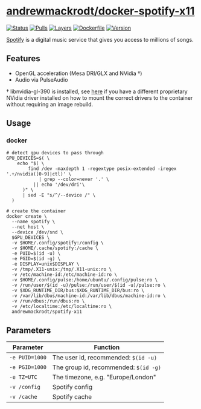 # [andrewmackrodt/docker-spotify-x11](https://github.com/andrewmackrodt/dockerfiles/tree/master/spotify-x11)

[![Status](https://jenkins.mackrodt.io/buildStatus/icon?job=dockerfiles%2Fspotify-x11)][status]
[![Pulls](https://img.shields.io/docker/pulls/andrewmackrodt/spotify-x11.svg)][pulls]
[![Layers](https://images.microbadger.com/badges/image/andrewmackrodt/spotify-x11.svg)][layers]
[![Dockerfile](https://img.shields.io/github/size/andrewmackrodt/dockerfiles/spotify-x11/Dockerfile.svg?label=dockerfile)][dockerfile]
[![Version](https://images.microbadger.com/badges/version/andrewmackrodt/spotify-x11.svg)][version]

[status]: https://jenkins.mackrodt.io/job/dockerfiles/job/spotify-x11/
[pulls]: https://hub.docker.com/r/andrewmackrodt/spotify-x11
[layers]: https://microbadger.com/images/andrewmackrodt/spotify-x11
[dockerfile]: https://github.com/andrewmackrodt/dockerfiles/blob/master/spotify-x11/Dockerfile
[version]: https://hub.docker.com/r/andrewmackrodt/spotify-x11/tags

[Spotify](https://www.spotify.com/)  is a digital music service that gives you
access to millions of songs.

## Features

* OpenGL acceleration (Mesa DRI/GLX and NVidia †)
* Audio via PulseAudio

† libnvidia-gl-390 is installed, see [here][gist] if you have a different
proprietary NVidia driver installed on how to mount the correct drivers to
the container without requiring an image rebuild.

[gist]: https://gist.github.com/andrewmackrodt/e5f9eaf63c9296db73901796bc46a3f8

## Usage

### docker

```
# detect gpu devices to pass through
GPU_DEVICES=$( \
    echo "$( \
        find /dev -maxdepth 1 -regextype posix-extended -iregex '.+/nvidia([0-9]|ctl)' \
            | grep --color=never '.' \
          || echo '/dev/dri'\
      )" \
      | sed -E "s/^/--device /" \
  )

# create the container
docker create \
  --name spotify \
  --net host \
  --device /dev/snd \
  $GPU_DEVICES \
  -v $HOME/.config/spotify:/config \
  -v $HOME/.cache/spotify:/cache \
  -e PUID=$(id -u) \
  -e PGID=$(id -g) \
  -e DISPLAY=unix$DISPLAY \
  -v /tmp/.X11-unix:/tmp/.X11-unix:ro \
  -v /etc/machine-id:/etc/machine-id:ro \
  -v $HOME/.config/pulse:/home/ubuntu/.config/pulse:ro \
  -v /run/user/$(id -u)/pulse:/run/user/$(id -u)/pulse:ro \
  -v $XDG_RUNTIME_DIR/bus:$XDG_RUNTIME_DIR/bus:ro \
  -v /var/lib/dbus/machine-id:/var/lib/dbus/machine-id:ro \
  -v /run/dbus:/run/dbus:ro \
  -v /etc/localtime:/etc/localtime:ro \
  andrewmackrodt/spotify-x11
```

## Parameters

| Parameter | Function |
| --- | --- |
| `-e PUID=1000` | The user id, recommended: `$(id -u)` |
| `-e PGID=1000` | The group id, recommended: `$(id -g)` |
| `-e TZ=UTC` | The timezone, e.g. "Europe/London" |
| `-v /config` | Spotify config |
| `-v /cache` | Spotify cache |

